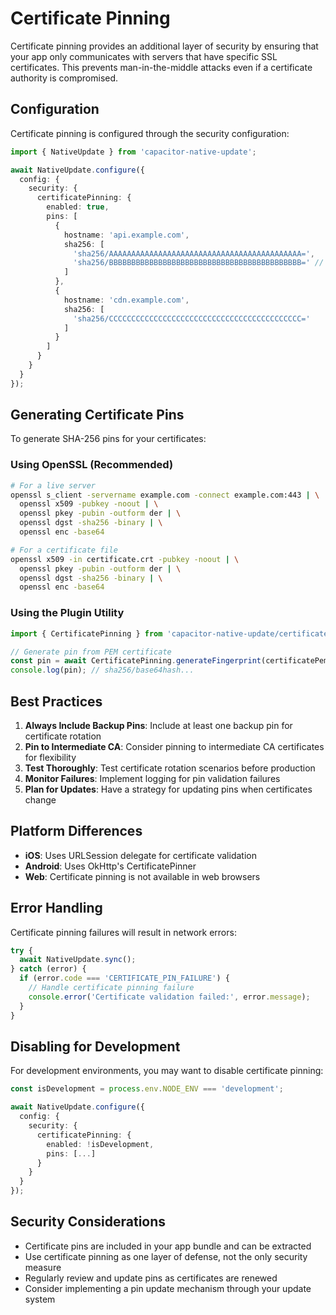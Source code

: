 # Certificate Pinning

Certificate pinning provides an additional layer of security by ensuring that your app only communicates with servers that have specific SSL certificates. This prevents man-in-the-middle attacks even if a certificate authority is compromised.

## Configuration

Certificate pinning is configured through the security configuration:

```typescript
import { NativeUpdate } from 'capacitor-native-update';

await NativeUpdate.configure({
  config: {
    security: {
      certificatePinning: {
        enabled: true,
        pins: [
          {
            hostname: 'api.example.com',
            sha256: [
              'sha256/AAAAAAAAAAAAAAAAAAAAAAAAAAAAAAAAAAAAAAAAAAA=',
              'sha256/BBBBBBBBBBBBBBBBBBBBBBBBBBBBBBBBBBBBBBBBBBB=' // Backup pin
            ]
          },
          {
            hostname: 'cdn.example.com',
            sha256: [
              'sha256/CCCCCCCCCCCCCCCCCCCCCCCCCCCCCCCCCCCCCCCCCCC='
            ]
          }
        ]
      }
    }
  }
});
```

## Generating Certificate Pins

To generate SHA-256 pins for your certificates:

### Using OpenSSL (Recommended)

```bash
# For a live server
openssl s_client -servername example.com -connect example.com:443 | \
  openssl x509 -pubkey -noout | \
  openssl pkey -pubin -outform der | \
  openssl dgst -sha256 -binary | \
  openssl enc -base64

# For a certificate file
openssl x509 -in certificate.crt -pubkey -noout | \
  openssl pkey -pubin -outform der | \
  openssl dgst -sha256 -binary | \
  openssl enc -base64
```

### Using the Plugin Utility

```typescript
import { CertificatePinning } from 'capacitor-native-update/certificate-pinning';

// Generate pin from PEM certificate
const pin = await CertificatePinning.generateFingerprint(certificatePem);
console.log(pin); // sha256/base64hash...
```

## Best Practices

1. **Always Include Backup Pins**: Include at least one backup pin for certificate rotation
2. **Pin to Intermediate CA**: Consider pinning to intermediate CA certificates for flexibility
3. **Test Thoroughly**: Test certificate rotation scenarios before production
4. **Monitor Failures**: Implement logging for pin validation failures
5. **Plan for Updates**: Have a strategy for updating pins when certificates change

## Platform Differences

- **iOS**: Uses URLSession delegate for certificate validation
- **Android**: Uses OkHttp's CertificatePinner
- **Web**: Certificate pinning is not available in web browsers

## Error Handling

Certificate pinning failures will result in network errors:

```typescript
try {
  await NativeUpdate.sync();
} catch (error) {
  if (error.code === 'CERTIFICATE_PIN_FAILURE') {
    // Handle certificate pinning failure
    console.error('Certificate validation failed:', error.message);
  }
}
```

## Disabling for Development

For development environments, you may want to disable certificate pinning:

```typescript
const isDevelopment = process.env.NODE_ENV === 'development';

await NativeUpdate.configure({
  config: {
    security: {
      certificatePinning: {
        enabled: !isDevelopment,
        pins: [...]
      }
    }
  }
});
```

## Security Considerations

- Certificate pins are included in your app bundle and can be extracted
- Use certificate pinning as one layer of defense, not the only security measure
- Regularly review and update pins as certificates are renewed
- Consider implementing a pin update mechanism through your update system